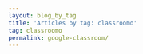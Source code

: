 ```yaml
---
layout: blog_by_tag
title: 'Articles by tag: classroomo'
tag: classroomo
permalink: google-classroom/
---
```

